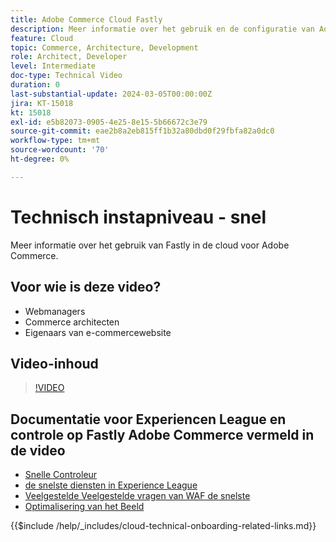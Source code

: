 ```yaml
---
title: Adobe Commerce Cloud Fastly
description: Meer informatie over het gebruik en de configuratie van Adobe Commerce Cloud Fastly.
feature: Cloud
topic: Commerce, Architecture, Development
role: Architect, Developer
level: Intermediate
doc-type: Technical Video
duration: 0
last-substantial-update: 2024-03-05T00:00:00Z
jira: KT-15018
kt: 15018
exl-id: e5b82073-0905-4e25-8e15-5b66672c3e79
source-git-commit: eae2b8a2eb815ff1b32a80dbd0f29fbfa82a0dc0
workflow-type: tm+mt
source-wordcount: '70'
ht-degree: 0%

---
```


# Technisch instapniveau - snel

Meer informatie over het gebruik van Fastly in de cloud voor Adobe Commerce.

## Voor wie is deze video?

- Webmanagers
- Commerce architecten
- Eigenaars van e-commercewebsite

## Video-inhoud

>[!VIDEO](https://video.tv.adobe.com/v/3427695?learn=on)

## Documentatie voor Experiencen League en controle op Fastly Adobe Commerce vermeld in de video

- [ Snelle Controleur ](https://adobe-commerce-tester.freetls.fastly.net/adobe-commerce-tester/)
- [ de snelste diensten in Experience League ](https://experienceleague.adobe.com/docs/commerce-cloud-service/user-guide/cdn/fastly.html?lang=nl-NL)
- [ Veelgestelde Veelgestelde vragen van WAF de snelste ](https://experienceleague.adobe.com/docs/commerce-knowledge-base/kb/faq/web-application-firewall-waf-powered-by-fastly-the-faq.html?lang=nl-NL)
- [ Optimalisering van het Beeld ](https://experienceleague.adobe.com/docs/commerce-operations/implementation-playbook/best-practices/development/image-optimization.html?lang=nl-NL)

{{$include /help/_includes/cloud-technical-onboarding-related-links.md}}
